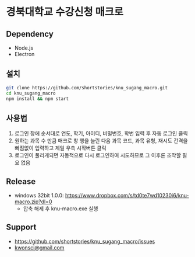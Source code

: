 # 경북대학교 수강신청 매크로

## Dependency
- Node.js
- Electron

## 설치
``` bash
git clone https://github.com/shortstories/knu_sugang_macro.git
cd knu_sugang_macro
npm install && npm start
```

## 사용법
1. 로그인 창에 순서대로 연도, 학기, 아이디, 비밀번호, 학번 입력 후 자동 로그인 클릭
2. 원하는 과목 수 만큼 매크로 창 행을 늘린 다음 과목 코드, 과목 유형, 재시도 간격을 빠짐없이 입력하고 제일 우측 시작버튼 클릭
3. 로그인이 풀리게되면 자동적으로 다시 로그인하여 시도하므로 그 이후론 조작할 필요 없음

## Release
- windows 32bit 1.0.0: https://www.dropbox.com/s/td0te7wd10230i6/knu-macro.zip?dl=0
  - 압축 해제 후 knu-macro.exe 실행

## Support
- https://github.com/shortstories/knu_sugang_macro/issues
- kwonsci@gmail.com
